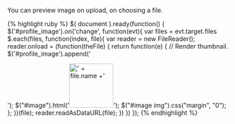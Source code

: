 You can preview image on upload, on choosing a file.

{% highlight ruby %}
$( document ).ready(function() {
  $('#profile_image').on('change', function(evt){
    var files = evt.target.files
    $.each(files, function(index, file){
      var reader = new FileReader();
      reader.onload = (function(theFile) {
        return function(e) {
          // Render thumbnail.
          $('#profile_image').append('<div class="image"></div>');
          $("#image").html('<img class="thumb" src="' + e.target.result +'" title="' + file.name +'" height="100" width="100"/>');
          $("#image img").css("margin", "0");
        };
      })(file);
      reader.readAsDataURL(file);
    })
  })
});
{% endhighlight %}
